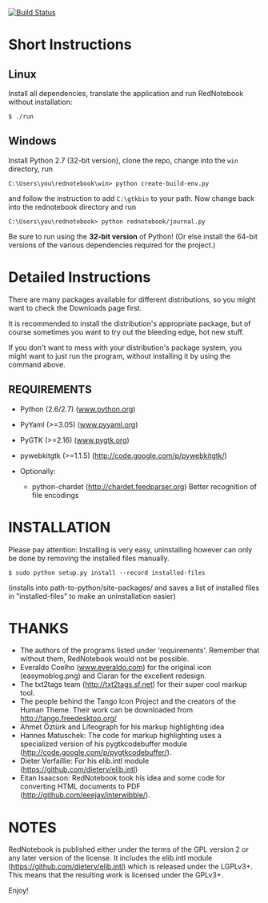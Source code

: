 [![Build Status](https://travis-ci.org/jendrikseipp/rednotebook.svg?branch=master)](https://travis-ci.org/jendrikseipp/rednotebook)

# Short Instructions

## Linux

Install all dependencies, translate the application and run RedNotebook
without installation:

    $ ./run

## Windows

Install Python 2.7 (32-bit version), clone the repo, change into the
`win` directory, run

    C:\Users\you\rednotebook\win> python create-build-env.py

and follow the instruction to add ``C:\gtkbin`` to your path. Now
change back into the rednotebook directory and run

    C:\Users\you\rednotebook> python rednotebook/journal.py

Be sure to run using the **32-bit version** of Python! (Or else install
the 64-bit versions of the various dependencies required for the
project.)


# Detailed Instructions

There are many packages available for different distributions, so you might
want to check the Downloads page first.

It is recommended to install the distribution's appropriate package,
but of course sometimes you want to try out the bleeding edge, hot new stuff.

If you don't want to mess with your distribution's package system, you might
want to just run the program, without installing it by using the command above.

## REQUIREMENTS
  - Python (2.6/2.7) (www.python.org)
  - PyYaml (>=3.05) (www.pyyaml.org)
  - PyGTK (>=2.16) (www.pygtk.org)
  - pywebkitgtk (>=1.1.5) (http://code.google.com/p/pywebkitgtk/)

  - Optionally:
    - python-chardet (http://chardet.feedparser.org)
      Better recognition of file encodings

# INSTALLATION
Please pay attention: Installing is very easy, uninstalling however can only be
done by removing the installed files manually.

    $ sudo python setup.py install --record installed-files

(installs into path-to-python/site-packages/ and saves a list of installed
files in "installed-files" to make an uninstallation easier)



# THANKS

- The authors of the programs listed under 'requirements'. Remember that without
  them, RedNotebook would not be possible.
- Everaldo Coelho (www.everaldo.com) for the original icon (easymoblog.png) and
  Ciaran for the excellent redesign.
- The txt2tags team (http://txt2tags.sf.net) for their super cool markup tool.
- The people behind the Tango Icon Project and the creators of the Human Theme.
  Their work can be downloaded from http://tango.freedesktop.org/
- Ahmet Öztürk and Lifeograph for his markup highlighting idea
- Hannes Matuschek: The code for markup highlighting uses a specialized version
  of his pygtkcodebuffer module (http://code.google.com/p/pygtkcodebuffer/).
- Dieter Verfaillie: For his elib.intl module
  (https://github.com/dieterv/elib.intl)
- Eitan Isaacson: RedNotebook took his idea and some code for converting HTML
  documents to PDF (http://github.com/eeejay/interwibble/).



# NOTES

RedNotebook is published either under the terms of the GPL version 2 or any
later version of the license. It includes the elib.intl module
(https://github.com/dieterv/elib.intl) which is released under the LGPLv3+.
This means that the resulting work is licensed under the GPLv3+.


Enjoy!
